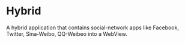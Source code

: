 Hybrid
======

A hybrid application that contains social-network apps like Facebook, Twitter, Sina-Weibo, QQ-Weibeo into a WebView. 
